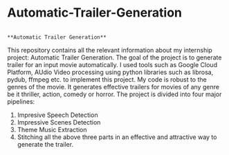 # Automatic-Trailer-Generation
                                                                 **Automatic Trailer Generation**
                                                                 

This repository contains all the relevant information about my internship project: Automatic Trailer Generation.
The goal of the project is to generate trailer for an input movie automatically. I used tools such as Google Cloud Platform, AUdio Video processing using python libraries such as librosa, pydub, ffmpeg etc. to implement this project. My code is robust to the genres of the movie. It generates effective trailers for movies of any genre be it thriller, action, comedy or horror. The project is divided into four major pipelines:
1) Impresive Speech Detection
2) Impressive Scenes Detection
3) Theme Music Extraction
4) Stitching all the above three parts in an effective and attractive way to generate the trailer.
